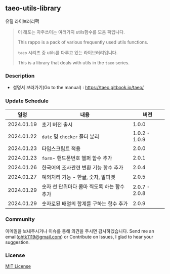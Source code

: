 ## taeo-utils-library

유틸 라이브러리팩

> 이 래포는 자주쓰이는 여러가지 utils함수를 모음 팩입니다.
>
> This rappo is a pack of various frequently used utils functions.
>
> `taeo` 시리즈 중 utils를 다루고 있는 라이브러리입니다.
>
> This is a library that deals with utils in the `taeo` series.

### Description

- 설명서 보러가기(Go to the manual) : https://taeo.gitbook.io/taeo/

### Update Schedule

| 일정       | 내용                                        | 버전          |
| ---------- | ------------------------------------------- | ------------- |
| 2024.01.19 | 초기 버전 출시                              | 1.0.0         |
| 2024.01.22 | `date` 및 `checker` 폴더 분리               | 1.0.2 - 1.0.9 |
| 2024.01.23 | 타입스크립트 적용                           | 2.0.0         |
| 2024.01.23 | `form`- 핸드폰번호 헬퍼 함수 추가           | 2.0.1         |
| 2024.01.26 | 한국어의 조사관련 변환 기능 함수 추가       | 2.0.4         |
| 2024.01.27 | 예외처리 기능 - 한글, 숫자, 알파벳          | 2.0.5         |
| 2024.01.29 | 숫자 천 단위마다 콤마 찍도록 하는 함수 추가 | 2.0.7 - 2.0.8 |
| 2024.01.29 | 숫자로된 배열의 합계를 구하는 함수 추가     | 2.0.9         |

### Community

이메일을 보내주시거나 이슈를 통해 의견을 주시면 감사하겠습니다.
Send me an email(ohtk1119@gmail.com) or Contribute on Issues, I glad to hear your suggestion.

### License

[MIT License](https://rmm5t.mit-license.org/)
